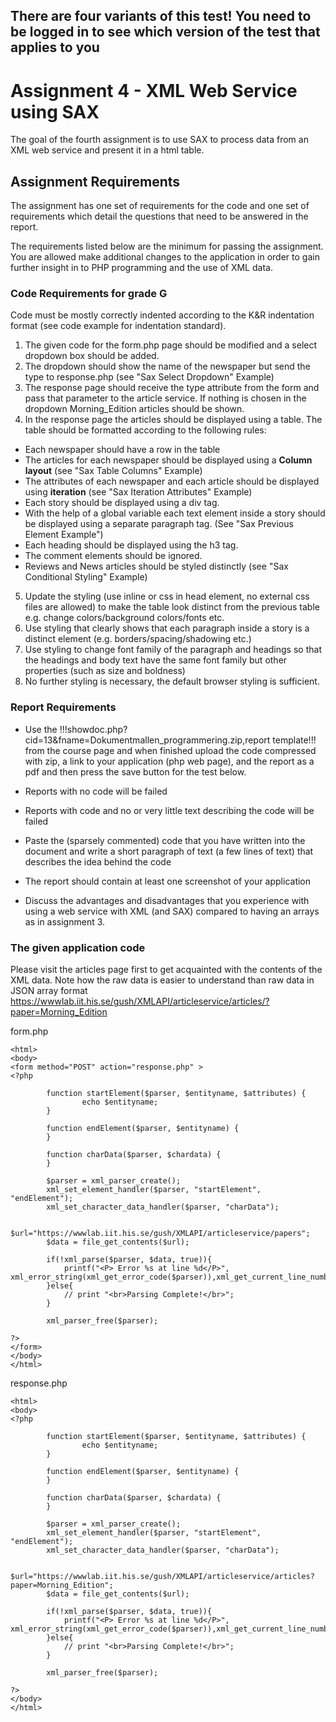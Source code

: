 ## There are four variants of this test! You need to be logged in to see which version of the test that applies to you

# Assignment 4 - XML Web Service using SAX
The goal of the fourth assignment is to use SAX to process data from an XML web service and present it in a html table.

## Assignment Requirements
The assignment has one set of requirements for the code and one set of requirements which detail the questions that need to be answered in the report.

The requirements listed below are the minimum for passing the assignment. You are allowed make additional changes to the application in order to gain further insight in to PHP programming and the use of XML data.

### Code Requirements for grade G

Code must be mostly correctly indented according to the K&R indentation format (see code example for indentation standard).

1. The given code for the form.php page should be modified and a select dropdown box should be added.  
2. The dropdown should show the name of the newspaper but send the type to response.php (see "Sax Select Dropdown" Example)
3. The response page should receive the type attribute from the form and pass that parameter to the article service. If nothing is chosen in the dropdown Morning_Edition articles should be shown.
4. In the response page the articles should be displayed using a table. The table should be formatted according to the following rules:
 * Each newspaper should have a row in the table
 * The articles for each newspaper should be displayed using a **Column layout** (see "Sax Table Columns" Example)
 * The attributes of each newspaper and each article should be displayed using **iteration** (see "Sax Iteration Attributes" Example)
 * Each story should be displayed using a div tag.
 * With the help of a global variable each text element inside a story should be displayed using a separate paragraph tag. (See "Sax Previous Element Example")
 * Each heading should be displayed using the h3 tag.
 * The comment elements should be ignored.
 * Reviews and News articles should be styled distinctly (see "Sax Conditional Styling" Example) 
5. Update the styling (use inline or css in head element, no external css files are allowed) to make the table look distinct from the previous table e.g. change colors/background colors/fonts etc.
6. Use styling that clearly shows that each paragraph inside a story is a distinct element (e.g. borders/spacing/shadowing etc.)
7. Use styling to change font family of the paragraph and headings so that the headings and body text have the same font family but other properties (such as size and boldness)
8. No further styling is necessary, the default browser styling is sufficient.

### Report Requirements
* Use the !!!showdoc.php?cid=13&fname=Dokumentmallen_programmering.zip,report template!!! from the course page and when finished upload the code compressed with zip, a link to your application (php web page), and the report as a pdf and then press the save button for the test below.
* Reports with no code will be failed
* Reports with code and no or very little text describing the code will be failed
* Paste the (sparsely commented) code that you have written into the document and write a short paragraph of text (a few lines of text) that describes the idea behind the code
* The report should contain at least one screenshot of your application

* Discuss the advantages and disadvantages that you experience with using a web service with XML (and SAX) compared to having an arrays as in assignment 3.

### The given application code

Please visit the articles page first to get acquainted with the contents of the XML data. Note how the raw data is easier to understand than raw data in JSON array format
https://wwwlab.iit.his.se/gush/XMLAPI/articleservice/articles/?paper=Morning_Edition

form.php
~~~
<html>                                                                                                                                                
<body>                                                                                                                                                
<form method="POST" action="response.php" >                                                                                                                                                 
<?php                                                                                                                                                 
     
		function startElement($parser, $entityname, $attributes) {
				echo $entityname;
		}

		function endElement($parser, $entityname) {
		}

		function charData($parser, $chardata) {
		}

		$parser = xml_parser_create();
		xml_set_element_handler($parser, "startElement", "endElement");
		xml_set_character_data_handler($parser, "charData");

		$url="https://wwwlab.iit.his.se/gush/XMLAPI/articleservice/papers";
		$data = file_get_contents($url);

		if(!xml_parse($parser, $data, true)){
			printf("<P> Error %s at line %d</P>", xml_error_string(xml_get_error_code($parser)),xml_get_current_line_number($parser));
		}else{
			// print "<br>Parsing Complete!</br>";
		}

		xml_parser_free($parser);
 
?>                                                                                                                                                    
</form>                                                                                                                                                
</body>                                                                                                                                               
</html>                                                                                                                                               
~~~

response.php
~~~
<html>                                                                                                                                                
<body>                                                                                                                                                
<?php                                                                                                                                                 
     
		function startElement($parser, $entityname, $attributes) {
				echo $entityname;
		}

		function endElement($parser, $entityname) {
		}

		function charData($parser, $chardata) {
		}

		$parser = xml_parser_create();
		xml_set_element_handler($parser, "startElement", "endElement");
		xml_set_character_data_handler($parser, "charData");

		$url="https://wwwlab.iit.his.se/gush/XMLAPI/articleservice/articles?paper=Morning_Edition";
		$data = file_get_contents($url);

		if(!xml_parse($parser, $data, true)){
			printf("<P> Error %s at line %d</P>", xml_error_string(xml_get_error_code($parser)),xml_get_current_line_number($parser));
		}else{
			// print "<br>Parsing Complete!</br>";
		}

		xml_parser_free($parser);
 
?>                                                                                                                                                                                                                                                                                                   
</body>                                                                                                                                               
</html>                                                                                                                                               
~~~

